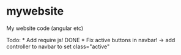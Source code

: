 # mywebsite
My website code (angular etc)


Todo:
	* Add require js! DONE
	* Fix active buttons in navbar! -> add controller to navbar to set class="active"
